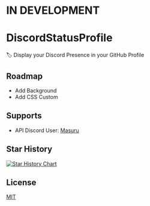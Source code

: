 # IN DEVELOPMENT
# DiscordStatusProfile
🏷️ Display your Discord Presence in your GitHub Profile

## Roadmap
- Add Background
- Add CSS Custom

## Supports
- API Discord User: [Masuru](https://github.com/Masuru-Project)

## Star History
[![Star History Chart](https://api.star-history.com/svg?repos=EwarinDev/DiscordStatusProfile&type=Date)](https://star-history.com/#EwarinDev/DiscordStatusProfile&Date)

## License
[MIT](/LICENSE)